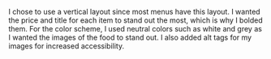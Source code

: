 I chose to use a vertical layout since most menus have this layout. I wanted the price and title for each item to stand out the most, which is why I bolded them. For the color scheme, I used neutral colors such as white and grey as I wanted the images of the food to stand out. I also added alt tags for my images for increased accessibility.
